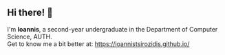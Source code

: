 ### <h2>Hi there! 👋</h2>
I'm **Ioannis**, a second-year undergraduate in the Department of Computer Science, AUTH. <br/> Get to know me a bit better at: https://ioannistsirozidis.github.io/
<!--
Here are some ideas to get you started:
<!--
- 🔭 I’m currently working on ...
- 🌱 I’m currently learning ...
- 👯 I’m looking to collaborate on ...
- 🤔 I’m looking for help with ...
- 💬 Ask me about ...
- 📫 How to reach me: ...
- 😄 Pronouns: ...
- ⚡ Fun fact: ...
✨
-->
